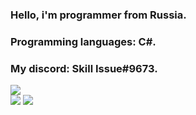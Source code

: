 ### Hello, i'm programmer from Russia. 
### Programming languages: C#.
### My discord: Skill Issue#9673.

<img src="https://visitor-badge.glitch.me/badge?page_id=Soft0101"><br>
<img src="https://github-readme-stats.vercel.app/api?username=Soft0101&show_icons=true&count_private=true&theme=nightowl" />
<img src="https://github-readme-stats.vercel.app/api/top-langs/?username=Soft0101&langs_count=6&count_private=true&layout=compact&theme=nightowl" />